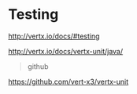 # Testing

http://vertx.io/docs/#testing

http://vertx.io/docs/vertx-unit/java/

> github

https://github.com/vert-x3/vertx-unit
